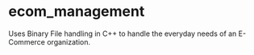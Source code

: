 # ecom_management
Uses Binary File handling in C++ to handle the everyday needs of an E-Commerce organization.
